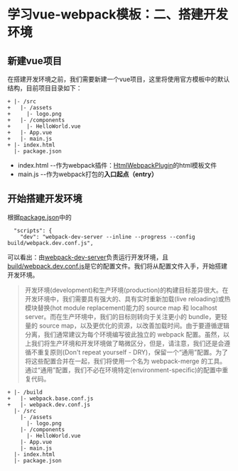 # 学习vue-webpack模板：二、搭建开发环境

## 新建vue项目

在搭建开发环境之前，我们需要新建一个vue项目，这里将使用官方模板中的默认结构，目前项目目录如下：
```
+ |- /src
+   |- /assets
+     |- logo.png
+   |- /components
+     |- HelloWorld.vue
+   |- App.vue
+   |- main.js
+ |- index.html
  |- package.json
```
* index.html --作为webpack插件：[HtmlWebpackPlugin](https://doc.webpack-china.org/plugins/html-webpack-plugin/)的html模板文件
* main.js --作为webpack打包的**入口起点（entry）**

## 开始搭建开发环境

根据[package.json](https://github.com/ZhenHe17/blog/blob/master/example/vue-webpack-boilerplate/chapter1/package-init-by-vue-cli.json)中的
```
  "scripts": {
    "dev": "webpack-dev-server --inline --progress --config build/webpack.dev.conf.js",
```
可以看出：由[webpack-dev-server](https://webpack.github.io/docs/webpack-dev-server.html)负责运行开发环境，且[build/webpack.dev.conf.js](https://github.com/ZhenHe17/blog/blob/master/example/vue-webpack-boilerplate/chapter2/build/webpack.dev.conf.js)是它的配置文件。我们将从配置文件入手，开始搭建开发环境。
> 开发环境(development)和生产环境(production)的构建目标差异很大。在开发环境中，我们需要具有强大的、具有实时重新加载(live reloading)或热模块替换(hot module replacement)能力的 source map 和 localhost server。而在生产环境中，我们的目标则转向于关注更小的 bundle，更轻量的 source map，以及更优化的资源，以改善加载时间。由于要遵循逻辑分离，我们通常建议为每个环境编写彼此独立的 webpack 配置。虽然，以上我们将生产环境和开发环境做了略微区分，但是，请注意，我们还是会遵循不重复原则(Don't repeat yourself - DRY)，保留一个“通用”配置。为了将这些配置合并在一起，我们将使用一个名为 webpack-merge 的工具。通过“通用”配置，我们不必在环境特定(environment-specific)的配置中重复代码。
```
+ |- /build
+   |- webpack.base.conf.js
+   |- webpack.dev.conf.js
  |- /src
    |- /assets
      |- logo.png
    |- /components
      |- HelloWorld.vue
    |- App.vue
    |- main.js
  |- index.html
  |- package.json
```
